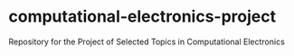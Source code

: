 # computational-electronics-project
Repository for the Project of Selected Topics in Computational Electronics
